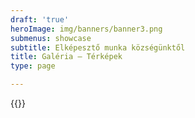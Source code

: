 ```yaml
---
draft: 'true'
heroImage: img/banners/banner3.png
submenus: showcase
subtitle: Elképesztő munka községünktől
title: Galéria – Térképek
type: page

---
```

{{<flickr-images showcase="map" >}}
